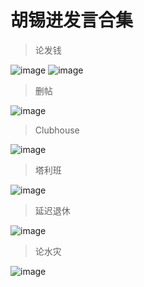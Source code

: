 # 胡锡进发言合集

> 论发钱

![image](叼盘言论-发钱.jpg)
![image](叼盘言论-发钱完整截图.jpg)

> 删帖

![image](22年评删帖.jpg)

> Clubhouse

![image](老胡评Clubhouse.png)

> 塔利班

![image](塔利班的朋友.png)

> 延迟退休

![image](延迟退休.png)

> 论水灾

![image](河南与德国灾情.png)
